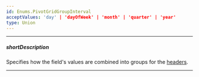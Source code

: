 ```yaml
---
id: Enums.PivotGridGroupInterval
acceptValues: 'day' | 'dayOfWeek' | 'month' | 'quarter' | 'year'
type: Union
---
```

---
##### shortDescription
Specifies how the field's values are combined into groups for the [headers](/concepts/05%20UI%20Components/PivotGrid/010%20Visual%20Elements/02%20Headers.md '/Documentation/Guide/UI_Components/PivotGrid/Visual_Elements/#Headers').

---
<!--
PivotGridDataSourceOptions.fields.groupInterval(/api-reference/30 Data Layer/PivotGridDataSource/1 Configuration/fields/groupInterval.md)
-->